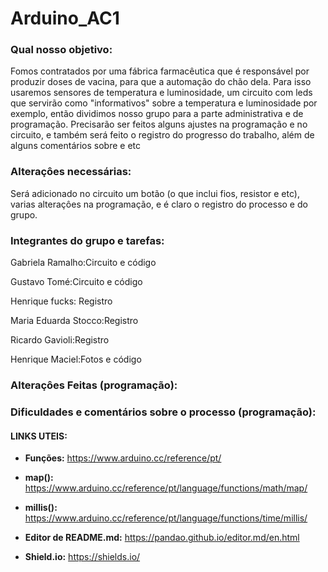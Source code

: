 # Arduino_AC1

### Qual nosso objetivo:

Fomos contratados por uma fábrica farmacêutica que é responsável por produzir doses de vacina, para que a automação do chão dela. Para isso usaremos sensores de temperatura e luminosidade, um circuito com leds que servirão como "informativos" sobre a temperatura e luminosidade por exemplo, então dividimos nosso grupo para a parte administrativa e de programação. Precisarão ser feitos alguns ajustes na programação e no circuito, e também será feito o registro do progresso do trabalho, além de alguns comentários sobre e etc

### Alteraçôes necessárias:

Será adicionado no circuito um botão (o que inclui fios, resistor e etc), varias alteraçôes na programação, e é claro o registro do processo e do grupo.

### Integrantes do grupo e tarefas:

Gabriela Ramalho:Circuito e código

Gustavo Tomé:Circuito e código

Henrique fucks: Registro

Maria Eduarda Stocco:Registro

Ricardo Gavioli:Registro

Henrique Maciel:Fotos e código

### Alteraçôes Feitas (programação):



### Dificuldades e comentários sobre o processo (programação):



#### LINKS UTEIS:

- **Funções:** https://www.arduino.cc/reference/pt/
- **map():** https://www.arduino.cc/reference/pt/language/functions/math/map/
- **millis():** https://www.arduino.cc/reference/pt/language/functions/time/millis/

- **Editor de README.md:** https://pandao.github.io/editor.md/en.html
- **Shield.io:** https://shields.io/
